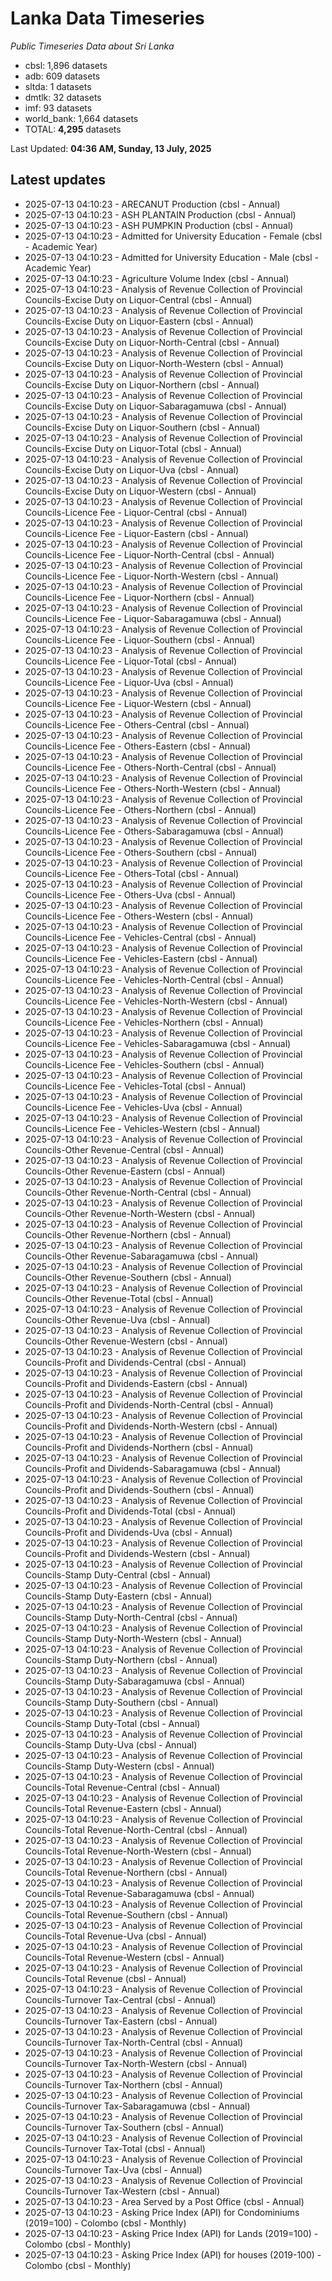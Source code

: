 # Lanka Data Timeseries
*Public Timeseries Data about Sri Lanka*

* cbsl: 1,896 datasets
* adb: 609 datasets
* sltda: 1 datasets
* dmtlk: 32 datasets
* imf: 93 datasets
* world_bank: 1,664 datasets
* TOTAL: **4,295** datasets

Last Updated: **04:36 AM, Sunday, 13 July, 2025**

## Latest updates

* 2025-07-13 04:10:23 - ARECANUT Production (cbsl - Annual)
* 2025-07-13 04:10:23 - ASH PLANTAIN Production (cbsl - Annual)
* 2025-07-13 04:10:23 - ASH PUMPKIN Production (cbsl - Annual)
* 2025-07-13 04:10:23 - Admitted for University Education - Female (cbsl - Academic Year)
* 2025-07-13 04:10:23 - Admitted for University Education - Male (cbsl - Academic Year)
* 2025-07-13 04:10:23 - Agriculture Volume Index (cbsl - Annual)
* 2025-07-13 04:10:23 - Analysis of Revenue Collection of Provincial Councils-Excise Duty on Liquor-Central (cbsl - Annual)
* 2025-07-13 04:10:23 - Analysis of Revenue Collection of Provincial Councils-Excise Duty on Liquor-Eastern (cbsl - Annual)
* 2025-07-13 04:10:23 - Analysis of Revenue Collection of Provincial Councils-Excise Duty on Liquor-North-Central (cbsl - Annual)
* 2025-07-13 04:10:23 - Analysis of Revenue Collection of Provincial Councils-Excise Duty on Liquor-North-Western (cbsl - Annual)
* 2025-07-13 04:10:23 - Analysis of Revenue Collection of Provincial Councils-Excise Duty on Liquor-Northern (cbsl - Annual)
* 2025-07-13 04:10:23 - Analysis of Revenue Collection of Provincial Councils-Excise Duty on Liquor-Sabaragamuwa (cbsl - Annual)
* 2025-07-13 04:10:23 - Analysis of Revenue Collection of Provincial Councils-Excise Duty on Liquor-Southern (cbsl - Annual)
* 2025-07-13 04:10:23 - Analysis of Revenue Collection of Provincial Councils-Excise Duty on Liquor-Total (cbsl - Annual)
* 2025-07-13 04:10:23 - Analysis of Revenue Collection of Provincial Councils-Excise Duty on Liquor-Uva (cbsl - Annual)
* 2025-07-13 04:10:23 - Analysis of Revenue Collection of Provincial Councils-Excise Duty on Liquor-Western (cbsl - Annual)
* 2025-07-13 04:10:23 - Analysis of Revenue Collection of Provincial Councils-Licence Fee - Liquor-Central (cbsl - Annual)
* 2025-07-13 04:10:23 - Analysis of Revenue Collection of Provincial Councils-Licence Fee - Liquor-Eastern (cbsl - Annual)
* 2025-07-13 04:10:23 - Analysis of Revenue Collection of Provincial Councils-Licence Fee - Liquor-North-Central (cbsl - Annual)
* 2025-07-13 04:10:23 - Analysis of Revenue Collection of Provincial Councils-Licence Fee - Liquor-North-Western (cbsl - Annual)
* 2025-07-13 04:10:23 - Analysis of Revenue Collection of Provincial Councils-Licence Fee - Liquor-Northern (cbsl - Annual)
* 2025-07-13 04:10:23 - Analysis of Revenue Collection of Provincial Councils-Licence Fee - Liquor-Sabaragamuwa (cbsl - Annual)
* 2025-07-13 04:10:23 - Analysis of Revenue Collection of Provincial Councils-Licence Fee - Liquor-Southern (cbsl - Annual)
* 2025-07-13 04:10:23 - Analysis of Revenue Collection of Provincial Councils-Licence Fee - Liquor-Total (cbsl - Annual)
* 2025-07-13 04:10:23 - Analysis of Revenue Collection of Provincial Councils-Licence Fee - Liquor-Uva (cbsl - Annual)
* 2025-07-13 04:10:23 - Analysis of Revenue Collection of Provincial Councils-Licence Fee - Liquor-Western (cbsl - Annual)
* 2025-07-13 04:10:23 - Analysis of Revenue Collection of Provincial Councils-Licence Fee - Others-Central (cbsl - Annual)
* 2025-07-13 04:10:23 - Analysis of Revenue Collection of Provincial Councils-Licence Fee - Others-Eastern (cbsl - Annual)
* 2025-07-13 04:10:23 - Analysis of Revenue Collection of Provincial Councils-Licence Fee - Others-North-Central (cbsl - Annual)
* 2025-07-13 04:10:23 - Analysis of Revenue Collection of Provincial Councils-Licence Fee - Others-North-Western (cbsl - Annual)
* 2025-07-13 04:10:23 - Analysis of Revenue Collection of Provincial Councils-Licence Fee - Others-Northern (cbsl - Annual)
* 2025-07-13 04:10:23 - Analysis of Revenue Collection of Provincial Councils-Licence Fee - Others-Sabaragamuwa (cbsl - Annual)
* 2025-07-13 04:10:23 - Analysis of Revenue Collection of Provincial Councils-Licence Fee - Others-Southern (cbsl - Annual)
* 2025-07-13 04:10:23 - Analysis of Revenue Collection of Provincial Councils-Licence Fee - Others-Total (cbsl - Annual)
* 2025-07-13 04:10:23 - Analysis of Revenue Collection of Provincial Councils-Licence Fee - Others-Uva (cbsl - Annual)
* 2025-07-13 04:10:23 - Analysis of Revenue Collection of Provincial Councils-Licence Fee - Others-Western (cbsl - Annual)
* 2025-07-13 04:10:23 - Analysis of Revenue Collection of Provincial Councils-Licence Fee - Vehicles-Central (cbsl - Annual)
* 2025-07-13 04:10:23 - Analysis of Revenue Collection of Provincial Councils-Licence Fee - Vehicles-Eastern (cbsl - Annual)
* 2025-07-13 04:10:23 - Analysis of Revenue Collection of Provincial Councils-Licence Fee - Vehicles-North-Central (cbsl - Annual)
* 2025-07-13 04:10:23 - Analysis of Revenue Collection of Provincial Councils-Licence Fee - Vehicles-North-Western (cbsl - Annual)
* 2025-07-13 04:10:23 - Analysis of Revenue Collection of Provincial Councils-Licence Fee - Vehicles-Northern (cbsl - Annual)
* 2025-07-13 04:10:23 - Analysis of Revenue Collection of Provincial Councils-Licence Fee - Vehicles-Sabaragamuwa (cbsl - Annual)
* 2025-07-13 04:10:23 - Analysis of Revenue Collection of Provincial Councils-Licence Fee - Vehicles-Southern (cbsl - Annual)
* 2025-07-13 04:10:23 - Analysis of Revenue Collection of Provincial Councils-Licence Fee - Vehicles-Total (cbsl - Annual)
* 2025-07-13 04:10:23 - Analysis of Revenue Collection of Provincial Councils-Licence Fee - Vehicles-Uva (cbsl - Annual)
* 2025-07-13 04:10:23 - Analysis of Revenue Collection of Provincial Councils-Licence Fee - Vehicles-Western (cbsl - Annual)
* 2025-07-13 04:10:23 - Analysis of Revenue Collection of Provincial Councils-Other Revenue-Central (cbsl - Annual)
* 2025-07-13 04:10:23 - Analysis of Revenue Collection of Provincial Councils-Other Revenue-Eastern (cbsl - Annual)
* 2025-07-13 04:10:23 - Analysis of Revenue Collection of Provincial Councils-Other Revenue-North-Central (cbsl - Annual)
* 2025-07-13 04:10:23 - Analysis of Revenue Collection of Provincial Councils-Other Revenue-North-Western (cbsl - Annual)
* 2025-07-13 04:10:23 - Analysis of Revenue Collection of Provincial Councils-Other Revenue-Northern (cbsl - Annual)
* 2025-07-13 04:10:23 - Analysis of Revenue Collection of Provincial Councils-Other Revenue-Sabaragamuwa (cbsl - Annual)
* 2025-07-13 04:10:23 - Analysis of Revenue Collection of Provincial Councils-Other Revenue-Southern (cbsl - Annual)
* 2025-07-13 04:10:23 - Analysis of Revenue Collection of Provincial Councils-Other Revenue-Total (cbsl - Annual)
* 2025-07-13 04:10:23 - Analysis of Revenue Collection of Provincial Councils-Other Revenue-Uva (cbsl - Annual)
* 2025-07-13 04:10:23 - Analysis of Revenue Collection of Provincial Councils-Other Revenue-Western (cbsl - Annual)
* 2025-07-13 04:10:23 - Analysis of Revenue Collection of Provincial Councils-Profit and Dividends-Central (cbsl - Annual)
* 2025-07-13 04:10:23 - Analysis of Revenue Collection of Provincial Councils-Profit and Dividends-Eastern (cbsl - Annual)
* 2025-07-13 04:10:23 - Analysis of Revenue Collection of Provincial Councils-Profit and Dividends-North-Central (cbsl - Annual)
* 2025-07-13 04:10:23 - Analysis of Revenue Collection of Provincial Councils-Profit and Dividends-North-Western (cbsl - Annual)
* 2025-07-13 04:10:23 - Analysis of Revenue Collection of Provincial Councils-Profit and Dividends-Northern (cbsl - Annual)
* 2025-07-13 04:10:23 - Analysis of Revenue Collection of Provincial Councils-Profit and Dividends-Sabaragamuwa (cbsl - Annual)
* 2025-07-13 04:10:23 - Analysis of Revenue Collection of Provincial Councils-Profit and Dividends-Southern (cbsl - Annual)
* 2025-07-13 04:10:23 - Analysis of Revenue Collection of Provincial Councils-Profit and Dividends-Total (cbsl - Annual)
* 2025-07-13 04:10:23 - Analysis of Revenue Collection of Provincial Councils-Profit and Dividends-Uva (cbsl - Annual)
* 2025-07-13 04:10:23 - Analysis of Revenue Collection of Provincial Councils-Profit and Dividends-Western (cbsl - Annual)
* 2025-07-13 04:10:23 - Analysis of Revenue Collection of Provincial Councils-Stamp Duty-Central (cbsl - Annual)
* 2025-07-13 04:10:23 - Analysis of Revenue Collection of Provincial Councils-Stamp Duty-Eastern (cbsl - Annual)
* 2025-07-13 04:10:23 - Analysis of Revenue Collection of Provincial Councils-Stamp Duty-North-Central (cbsl - Annual)
* 2025-07-13 04:10:23 - Analysis of Revenue Collection of Provincial Councils-Stamp Duty-North-Western (cbsl - Annual)
* 2025-07-13 04:10:23 - Analysis of Revenue Collection of Provincial Councils-Stamp Duty-Northern (cbsl - Annual)
* 2025-07-13 04:10:23 - Analysis of Revenue Collection of Provincial Councils-Stamp Duty-Sabaragamuwa (cbsl - Annual)
* 2025-07-13 04:10:23 - Analysis of Revenue Collection of Provincial Councils-Stamp Duty-Southern (cbsl - Annual)
* 2025-07-13 04:10:23 - Analysis of Revenue Collection of Provincial Councils-Stamp Duty-Total (cbsl - Annual)
* 2025-07-13 04:10:23 - Analysis of Revenue Collection of Provincial Councils-Stamp Duty-Uva (cbsl - Annual)
* 2025-07-13 04:10:23 - Analysis of Revenue Collection of Provincial Councils-Stamp Duty-Western (cbsl - Annual)
* 2025-07-13 04:10:23 - Analysis of Revenue Collection of Provincial Councils-Total Revenue-Central (cbsl - Annual)
* 2025-07-13 04:10:23 - Analysis of Revenue Collection of Provincial Councils-Total Revenue-Eastern (cbsl - Annual)
* 2025-07-13 04:10:23 - Analysis of Revenue Collection of Provincial Councils-Total Revenue-North-Central (cbsl - Annual)
* 2025-07-13 04:10:23 - Analysis of Revenue Collection of Provincial Councils-Total Revenue-North-Western (cbsl - Annual)
* 2025-07-13 04:10:23 - Analysis of Revenue Collection of Provincial Councils-Total Revenue-Northern (cbsl - Annual)
* 2025-07-13 04:10:23 - Analysis of Revenue Collection of Provincial Councils-Total Revenue-Sabaragamuwa (cbsl - Annual)
* 2025-07-13 04:10:23 - Analysis of Revenue Collection of Provincial Councils-Total Revenue-Southern (cbsl - Annual)
* 2025-07-13 04:10:23 - Analysis of Revenue Collection of Provincial Councils-Total Revenue-Uva (cbsl - Annual)
* 2025-07-13 04:10:23 - Analysis of Revenue Collection of Provincial Councils-Total Revenue-Western (cbsl - Annual)
* 2025-07-13 04:10:23 - Analysis of Revenue Collection of Provincial Councils-Total Revenue (cbsl - Annual)
* 2025-07-13 04:10:23 - Analysis of Revenue Collection of Provincial Councils-Turnover Tax-Central (cbsl - Annual)
* 2025-07-13 04:10:23 - Analysis of Revenue Collection of Provincial Councils-Turnover Tax-Eastern (cbsl - Annual)
* 2025-07-13 04:10:23 - Analysis of Revenue Collection of Provincial Councils-Turnover Tax-North-Central (cbsl - Annual)
* 2025-07-13 04:10:23 - Analysis of Revenue Collection of Provincial Councils-Turnover Tax-North-Western (cbsl - Annual)
* 2025-07-13 04:10:23 - Analysis of Revenue Collection of Provincial Councils-Turnover Tax-Northern (cbsl - Annual)
* 2025-07-13 04:10:23 - Analysis of Revenue Collection of Provincial Councils-Turnover Tax-Sabaragamuwa (cbsl - Annual)
* 2025-07-13 04:10:23 - Analysis of Revenue Collection of Provincial Councils-Turnover Tax-Southern (cbsl - Annual)
* 2025-07-13 04:10:23 - Analysis of Revenue Collection of Provincial Councils-Turnover Tax-Total (cbsl - Annual)
* 2025-07-13 04:10:23 - Analysis of Revenue Collection of Provincial Councils-Turnover Tax-Uva (cbsl - Annual)
* 2025-07-13 04:10:23 - Analysis of Revenue Collection of Provincial Councils-Turnover Tax-Western (cbsl - Annual)
* 2025-07-13 04:10:23 - Area Served by a Post Office (cbsl - Annual)
* 2025-07-13 04:10:23 - Asking Price Index (API) for Condominiums (2019=100) - Colombo (cbsl - Monthly)
* 2025-07-13 04:10:23 - Asking Price Index (API) for Lands (2019=100) - Colombo (cbsl - Monthly)
* 2025-07-13 04:10:23 - Asking Price Index (API) for houses (2019-100) - Colombo (cbsl - Monthly)
